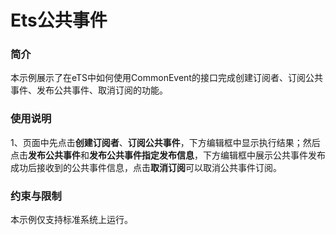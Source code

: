 # Ets公共事件



### 简介

本示例展示了在eTS中如何使用CommonEvent的接口完成创建订阅者、订阅公共事件、发布公共事件、取消订阅的功能。

### 使用说明

1、页面中先点击**创建订阅者**、**订阅公共事件**，下方编辑框中显示执行结果；然后点击**发布公共事件**和**发布公共事件指定发布信息**，下方编辑框中展示公共事件发布成功后接收到的公共事件信息，点击**取消订阅**可以取消公共事件订阅。



### 约束与限制

本示例仅支持标准系统上运行。

